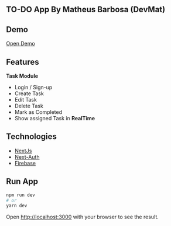 ## TO-DO App By Matheus Barbosa (DevMat)

## Demo
[Open Demo](https://coolstaks.vercel.app
)
## Features

**Task Module**
- Login / Sign-up
- Create Task
- Edit Task
- Delete Task
- Mark as Completed
- Show assigned Task in **RealTime**


## Technologies
- [NextJs](https://nextjs.org) 
- [Next-Auth](https://next-auth.js.org)
- [Firebase](https://firebase.google.com)

## Run App

```bash
npm run dev
# or
yarn dev
```

Open [http://localhost:3000](http://localhost:3000) with your browser to see the result.


